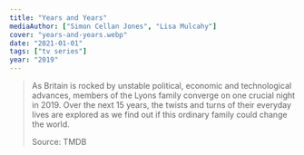 ```yaml
---
title: "Years and Years"
mediaAuthor: ["Simon Cellan Jones", "Lisa Mulcahy"]
cover: "years-and-years.webp"
date: "2021-01-01"
tags: ["tv series"]
year: "2019"
---
```


> As Britain is rocked by unstable political, economic and technological advances, members of the Lyons family converge on one crucial night in 2019. Over the next 15 years, the twists and turns of their everyday lives are explored as we find out if this ordinary family could change the world.
>
> Source: TMDB
